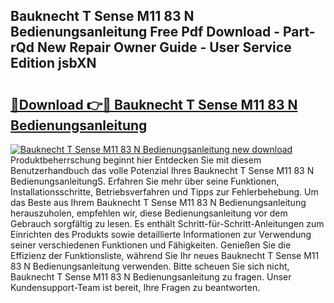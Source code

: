 ## Bauknecht T Sense M11 83 N Bedienungsanleitung Free Pdf Download - Part-rQd New Repair Owner Guide - User Service Edition jsbXN

# <h2><a href="http://df44rr.blite.top/?on=Bauknecht+T+Sense+M11+83+N+Bedienungsanleitung">🔗Download 👉🔴 Bauknecht T Sense M11 83 N Bedienungsanleitung</a></h2>

[![Bauknecht T Sense M11 83 N Bedienungsanleitung new download](https://i.imgur.com/lujVjoI.png)](http://df44rr.blite.top/?on=Bauknecht+T+Sense+M11+83+N+Bedienungsanleitung)
Produktbeherrschung beginnt hier Entdecken Sie mit diesem Benutzerhandbuch das volle Potenzial Ihres Bauknecht T Sense M11 83 N BedienungsanleitungS. Erfahren Sie mehr über seine Funktionen, Installationsschritte, Betriebsverfahren und Tipps zur Fehlerbehebung. Um das Beste aus Ihrem Bauknecht T Sense M11 83 N Bedienungsanleitung herauszuholen, empfehlen wir, diese Bedienungsanleitung vor dem Gebrauch sorgfältig zu lesen. Es enthält Schritt-für-Schritt-Anleitungen zum Einrichten des Produkts sowie detaillierte Informationen zur Verwendung seiner verschiedenen Funktionen und Fähigkeiten. Genießen Sie die Effizienz der Funktionsliste, während Sie Ihr neues Bauknecht T Sense M11 83 N Bedienungsanleitung verwenden. Bitte scheuen Sie sich nicht, Bauknecht T Sense M11 83 N Bedienungsanleitung zu fragen. Unser Kundensupport-Team ist bereit, Ihre Fragen zu beantworten.

